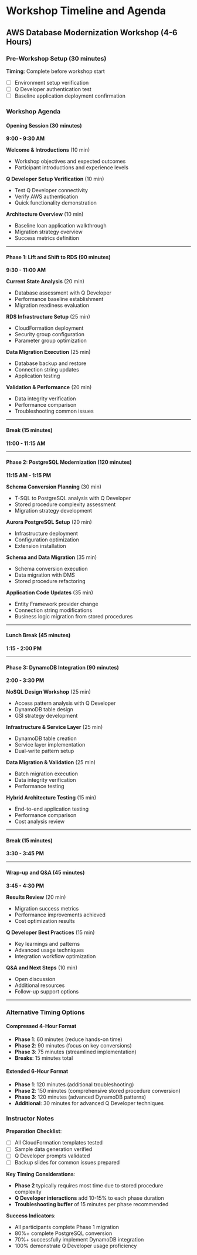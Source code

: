 # Workshop Timeline and Agenda
## AWS Database Modernization Workshop (4-6 Hours)

### Pre-Workshop Setup (30 minutes)
**Timing**: Complete before workshop start
- [ ] Environment setup verification
- [ ] Q Developer authentication test
- [ ] Baseline application deployment confirmation

### Workshop Agenda

#### Opening Session (30 minutes)
**9:00 - 9:30 AM**

**Welcome & Introductions** (10 min)
- Workshop objectives and expected outcomes
- Participant introductions and experience levels

**Q Developer Setup Verification** (10 min)
- Test Q Developer connectivity
- Verify AWS authentication
- Quick functionality demonstration

**Architecture Overview** (10 min)
- Baseline loan application walkthrough
- Migration strategy overview
- Success metrics definition

---

#### Phase 1: Lift and Shift to RDS (90 minutes)
**9:30 - 11:00 AM**

**Current State Analysis** (20 min)
- Database assessment with Q Developer
- Performance baseline establishment
- Migration readiness evaluation

**RDS Infrastructure Setup** (25 min)
- CloudFormation deployment
- Security group configuration
- Parameter group optimization

**Data Migration Execution** (25 min)
- Database backup and restore
- Connection string updates
- Application testing

**Validation & Performance** (20 min)
- Data integrity verification
- Performance comparison
- Troubleshooting common issues

---

#### Break (15 minutes)
**11:00 - 11:15 AM**

---

#### Phase 2: PostgreSQL Modernization (120 minutes)
**11:15 AM - 1:15 PM**

**Schema Conversion Planning** (30 min)
- T-SQL to PostgreSQL analysis with Q Developer
- Stored procedure complexity assessment
- Migration strategy development

**Aurora PostgreSQL Setup** (20 min)
- Infrastructure deployment
- Configuration optimization
- Extension installation

**Schema and Data Migration** (35 min)
- Schema conversion execution
- Data migration with DMS
- Stored procedure refactoring

**Application Code Updates** (35 min)
- Entity Framework provider change
- Connection string modifications
- Business logic migration from stored procedures

---

#### Lunch Break (45 minutes)
**1:15 - 2:00 PM**

---

#### Phase 3: DynamoDB Integration (90 minutes)
**2:00 - 3:30 PM**

**NoSQL Design Workshop** (25 min)
- Access pattern analysis with Q Developer
- DynamoDB table design
- GSI strategy development

**Infrastructure & Service Layer** (25 min)
- DynamoDB table creation
- Service layer implementation
- Dual-write pattern setup

**Data Migration & Validation** (25 min)
- Batch migration execution
- Data integrity verification
- Performance testing

**Hybrid Architecture Testing** (15 min)
- End-to-end application testing
- Performance comparison
- Cost analysis review

---

#### Break (15 minutes)
**3:30 - 3:45 PM**

---

#### Wrap-up and Q&A (45 minutes)
**3:45 - 4:30 PM**

**Results Review** (20 min)
- Migration success metrics
- Performance improvements achieved
- Cost optimization results

**Q Developer Best Practices** (15 min)
- Key learnings and patterns
- Advanced usage techniques
- Integration workflow optimization

**Q&A and Next Steps** (10 min)
- Open discussion
- Additional resources
- Follow-up support options

---

### Alternative Timing Options

#### Compressed 4-Hour Format
- **Phase 1**: 60 minutes (reduce hands-on time)
- **Phase 2**: 90 minutes (focus on key conversions)
- **Phase 3**: 75 minutes (streamlined implementation)
- **Breaks**: 15 minutes total

#### Extended 6-Hour Format
- **Phase 1**: 120 minutes (additional troubleshooting)
- **Phase 2**: 150 minutes (comprehensive stored procedure conversion)
- **Phase 3**: 120 minutes (advanced DynamoDB patterns)
- **Additional**: 30 minutes for advanced Q Developer techniques

### Instructor Notes

**Preparation Checklist**:
- [ ] All CloudFormation templates tested
- [ ] Sample data generation verified
- [ ] Q Developer prompts validated
- [ ] Backup slides for common issues prepared

**Key Timing Considerations**:
- **Phase 2** typically requires most time due to stored procedure complexity
- **Q Developer interactions** add 10-15% to each phase duration
- **Troubleshooting buffer** of 15 minutes per phase recommended

**Success Indicators**:
- All participants complete Phase 1 migration
- 80%+ complete PostgreSQL conversion
- 70%+ successfully implement DynamoDB integration
- 100% demonstrate Q Developer usage proficiency